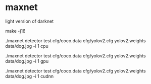 # maxnet
light version of darknet

make -j16

./maxnet detector test cfg/coco.data  cfg/yolov2.cfg yolov2.weights data/dog.jpg -i 1 cpu

./maxnet detector test cfg/coco.data  cfg/yolov2.cfg yolov2.weights data/dog.jpg -i 1 gpu

./maxnet detector test cfg/coco.data  cfg/yolov2.cfg yolov2.weights data/dog.jpg -i 1 cudnn
